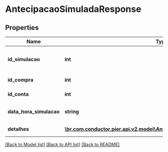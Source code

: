 # AntecipacaoSimuladaResponse

## Properties
Name | Type | Description | Notes
------------ | ------------- | ------------- | -------------
**id_simulacao** | **int** | C\u00C3\u00B3digo identificador da simula\u00C3\u00A7\u00C3\u00A3o de antecipa\u00C3\u00A7\u00C3\u00A3o. | [optional] 
**id_compra** | **int** | C\u00C3\u00B3digo identificador da compra. | [optional] 
**id_conta** | **int** | C\u00C3\u00B3digo identificador da conta. | [optional] 
**data_hora_simulacao** | **string** | Data e hora em que a simula\u00C3\u00A7\u00C3\u00A3o foi feita. | [optional] 
**detalhes** | [**\br.com.conductor.pier.api.v2.model\AntecipacaoSimuladaDetalhesResponse[]**](AntecipacaoSimuladaDetalhesResponse.md) | Detalhes da simula\u00C3\u00A7\u00C3\u00A3o. | [optional] 

[[Back to Model list]](../README.md#documentation-for-models) [[Back to API list]](../README.md#documentation-for-api-endpoints) [[Back to README]](../README.md)


